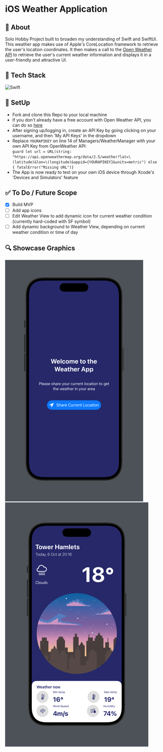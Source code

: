 # iOS Weather Application

## 💬 About 
Solo Hobby Project built to broaden my understanding of Swift and SwiftUI. This weather app makes use of Apple's CoreLocation framework to retrieve the user's location coordinates. It then makes a call to the [Open Weather API](https://openweathermap.org/) to retrieve the user's current weather information and displays it in a user-friendly and attractive UI.

## 🚀 Tech Stack 
![Swift](https://img.shields.io/badge/swift-F54A2A?style=for-the-badge&logo=swift&logoColor=white)

## 📲 SetUp 
- Fork and clone this Repo to your local machine
- If you don't already have a free account with Open Weather API, you can do so [here](https://home.openweathermap.org/users/sign_up)
- After signing up/logging in, create an API Key by going clicking on your username, and then 'My API Keys' in the dropdown
- Replace `YOURAPIKEY` on line 14 of Managers/WeatherManager with your own API Key from OpenWeather API: <br>
`guard let url = URL(string: "https://api.openweathermap.org/data/2.5/weather?lat=\(latitude)&lon=\(longitude)&appid={YOURAPIKEY}&units=metric") else { fatalError("Missing URL")}`
- The App is now ready to test on your own iOS device through Xcode's 'Devices and Simulators' feature

## ✅ To Do / Future Scope

- [x] Build MVP 
- [ ] Add app icons
- [ ] Edit Weather View to add dynamic icon for current weather condition (currently hard-coded with SF symbol)
- [ ] Add dynamic background to Weather View, depending on current weather condition or time of day

## 🔍 Showcase Graphics

<img src= "./WeatherApp/Showcase_Graphics/Welcome_View.png"> 
<img src= "./WeatherApp/Showcase_Graphics/Weather_View.png"> 

